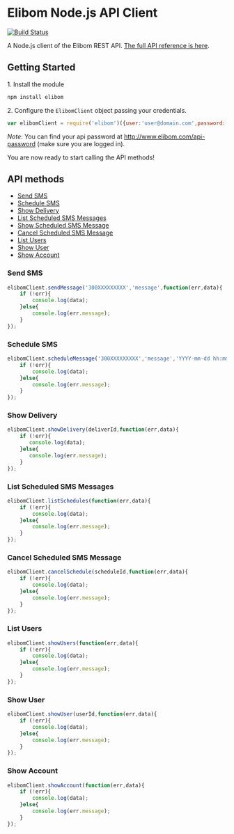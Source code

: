 Elibom Node.js API Client
===========
[![Build Status](https://travis-ci.org/elibom/elibom-node.png)](https://travis-ci.org/elibom/elibom-node)

A Node.js client of the Elibom REST API. [The full API reference is here](http://www.elibom.com/developers/reference).


## Getting Started

1\. Install the module

```bash
npm install elibom
```

2\. Configure the `ElibomClient` object passing your credentials.
```javascript
var elibomClient = require('elibom')({user:'user@domain.com',password:'apiPassword'})

```
*Note*: You can find your api password at http://www.elibom.com/api-password (make sure you are logged in).

You are now ready to start calling the API methods!

## API methods

* [Send SMS](#send-sms)
* [Schedule SMS](#schedule-sms)
* [Show Delivery](#show-delivery)
* [List Scheduled SMS Messages](#list-scheduled-sms-messages)
* [Show Scheduled SMS Message](#show-scheduled-sms-message)
* [Cancel Scheduled SMS Message](#cancel-scheduled-sms-message)
* [List Users](#list-users)
* [Show User](#show-user)
* [Show Account](#show-account)

### Send SMS
```javascript
elibomClient.sendMessage('300XXXXXXXXX','message',function(err,data){	
	if (!err){
		console.log(data);
	}else{
		console.log(err.message);
	}
});
```

### Schedule SMS 
```javascript
elibomClient.scheduleMessage('300XXXXXXXXX','message','YYYY-mm-dd hh:mm',function(err,data){	
	if (!err){
		console.log(data);
	}else{
		console.log(err.message);
	}
});
```

### Show Delivery
```javascript
elibomClient.showDelivery(deliverId,function(err,data){	
	if (!err){
	   console.log(data);
	}else{
	   console.log(err.message);
	}
});
```

### List Scheduled SMS Messages
```javascript
elibomClient.listSchedules(function(err,data){	
	if (!err){
		console.log(data);
	}else{
		console.log(err.message);
	}
});
```

### Cancel Scheduled SMS Message
```javascript
elibomClient.cancelSchedule(scheduleId,function(err,data){	
	if (!err){
		console.log(data);
	}else{
		console.log(err.message);
	}
});
```

### List Users
```javascript
elibomClient.showUsers(function(err,data){	
	if (!err){
		console.log(data);
	}else{
		console.log(err.message);
	}
});
```
### Show User
```javascript
elibomClient.showUser(userId,function(err,data){	
	if (!err){
		console.log(data);
	}else{
		console.log(err.message);
	}
});
```

### Show Account
```javascript
elibomClient.showAccount(function(err,data){	
	if (!err){
		console.log(data);
	}else{
		console.log(err.message);
	}
});
```
